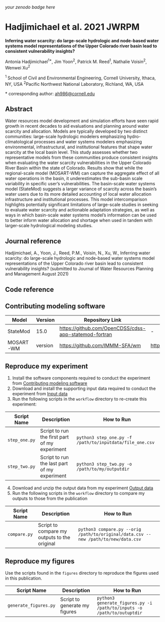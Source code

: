 _your zenodo badge here_

# Hadjimichael et al. 2021 JWRPM

**Inferring water scarcity: do large-scale hydrologic and node-based water systems model representations of the Upper Colorado river basin lead to consistent vulnerability insights?**

Antonia Hadjimichael<sup>1\*</sup>, Jim Yoon<sup>2</sup>, Patrick M. Reed<sup>1</sup>, Nathalie Voisin<sup>2</sup>, Wenwei Xu<sup>2</sup>

<sup>1 </sup> School of Civil and Environmental Engineering, Cornell University, Ithaca, NY, USA
<sup>2</sup>Pacific Northwest National Laboratory, Richland, WA, USA

\* corresponding author:  ah986@cornell.edu

## Abstract
Water resources model development and simulation efforts have seen rapid growth in recent decades to aid evaluations and planning around water scarcity and allocation. Models are typically developed by two distinct communities: large-scale hydrologic modelers emphasizing hydro-climatological processes and water systems modelers emphasizing environmental, infrastructural, and institutional features that shape water scarcity at the local basin level. This study assesses whether two representative models from these communities produce consistent insights when evaluating the water scarcity vulnerabilities in the Upper Colorado River Basin within the state of Colorado. Results show that while the regional-scale model (MOSART-WM) can capture the aggregate effect of all water operations in the basin, it underestimates the sub-basin scale variability in specific user’s vulnerabilities. The basin-scale water systems model (StateMod) suggests a larger variance of scarcity across the basin’s water users due to its more detailed accounting of local water allocation infrastructure and institutional processes. This model intercomparison highlights potentially significant limitations of large-scale studies in seeking to evaluate water scarcity and actionable adaptation strategies, as well as ways in which basin-scale water systems model’s information can be used to better inform water allocation and shortage when used in tandem with larger-scale hydrological modeling studies.

## Journal reference
Hadjimichael, A., Yoon, J., Reed, P.M., Voisin, N., Xu, W., Inferring water scarcity: do large-scale hydrologic and node-based water systems model representations of the Upper Colorado river basin lead to consistent vulnerability insights? (submitted to Journal of Water Resources Planning and Management August 2021)

## Code reference



## Contributing modeling software
| Model | Version | Repository Link | DOI |
|-------|---------|-----------------|-----|
| StateMod | 15.0 | https://github.com/OpenCDSS/cdss-app-statemod-fortran | - |
| MOSART-WM | version | https://github.com/IMMM-SFA/wm | https://doi.org/10.5281/zenodo.1225343 |

## Reproduce my experiment

1. Install the software components required to conduct the experiment from [Contributing modeling software](#contributing-modeling-software)
2. Download and install the supporting input data required to conduct the experiment from [Input data](#input-data)
3. Run the following scripts in the `workflow` directory to re-create this experiment:

| Script Name | Description | How to Run |
| --- | --- | --- |
| `step_one.py` | Script to run the first part of my experiment | `python3 step_one.py -f /path/to/inputdata/file_one.csv` |
| `step_two.py` | Script to run the last part of my experiment | `python3 step_two.py -o /path/to/my/outputdir` |

4. Download and unzip the output data from my experiment [Output data](#output-data)
5. Run the following scripts in the `workflow` directory to compare my outputs to those from the publication

| Script Name | Description | How to Run |
| --- | --- | --- |
| `compare.py` | Script to compare my outputs to the original | `python3 compare.py --orig /path/to/original/data.csv --new /path/to/new/data.csv` |

## Reproduce my figures
Use the scripts found in the `figures` directory to reproduce the figures used in this publication.

| Script Name | Description | How to Run |
| --- | --- | --- |
| `generate_figures.py` | Script to generate my figures | `python3 generate_figures.py -i /path/to/inputs -o /path/to/outuptdir` |
